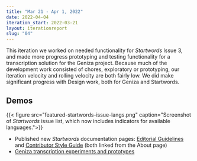 ```yaml
---
title: "Mar 21 - Apr 1, 2022"
date: 2022-04-04
iteration_start: 2022-03-21
layout: iterationreport
slug: "04"
---
```


This iteration we worked on needed functionality for *Startwords* Issue 3, and made more progress prototyping and testing functionality for a transcription solution for the Geniza project. Because much of the development work consisted of chores, exploratory or prototyping, our iteration velocity and rolling velocity are both fairly low. We did make significant progress with Design work, both for Geniza and Startwords.

## Demos
{{< figure src="featured-startwords-issue-langs.png" caption="Screenshot of *Startwords* issue list, which now includes indicators for available languages.">}}
* Published new *Startwords* documentation pages: [Editorial Guidelines](https://startwords.cdh.princeton.edu/guides/editorial-guidelines/) and [Contributor Style Guide](https://startwords.cdh.princeton.edu/guides/style-guide/) (both linked from the About page)
* [Geniza transcription experiments and prototypes](https://pgp-transcription-prototype.glitch.me/)